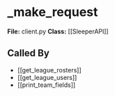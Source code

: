 # _make_request

**File:** client.py
**Class:** [[SleeperAPI]]

## Called By

- [[get_league_rosters]]
- [[get_league_users]]
- [[print_team_fields]]

